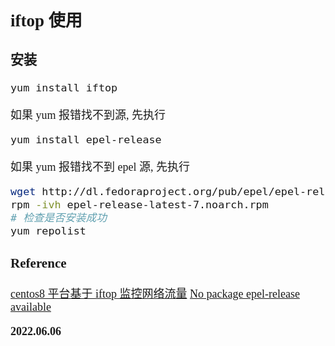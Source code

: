 <font size=4 face='楷体'>

## iftop 使用

### 安装

```bash
yum install iftop
```

如果 yum 报错找不到源, 先执行

```bash
yum install epel-release
```

如果 yum 报错找不到 epel 源, 先执行

```bash
wget http://dl.fedoraproject.org/pub/epel/epel-release-latest-7.noarch.rpm
rpm -ivh epel-release-latest-7.noarch.rpm
# 检查是否安装成功
yum repolist
```

### Reference

[centos8 平台基于 iftop 监控网络流量](http://t.zoukankan.com/architectforest-p-12536971.html)
[No package epel-release available](https://blog.csdn.net/qq_32828933/article/details/88656414)

**2022.06.06**
